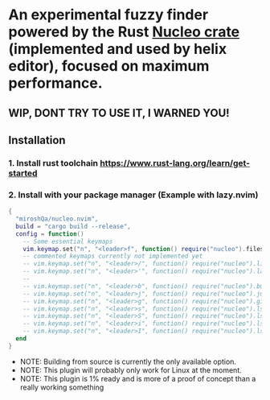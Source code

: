 # An experimental fuzzy finder powered by the Rust [Nucleo crate](https://crates.io/crates/nucleo) (implemented and used by helix editor), focused on maximum performance.

## WIP, DONT TRY TO USE IT, I WARNED YOU!

## Installation 
### 1. Install rust toolchain https://www.rust-lang.org/learn/get-started

### 2. Install with your package manager (Example with lazy.nvim)

```lua
{
  "miroshQa/nucleo.nvim",
  build = "cargo build --release",
  config = function()
    -- Some essential keymaps
    vim.keymap.set("n", "<leader>f", function() require("nucleo").files() end )
    -- commented keymaps currently not implemented yet
    -- vim.keymap.set("n", "<leader>/", function() require("nucleo").live_grep() end )
    -- vim.keymap.set("n", "<leader>'", function() require("nucleo").last_picker() end )
    --
    -- vim.keymap.set("n", "<leader>b", function() require("nucleo").buffers() end )
    -- vim.keymap.set("n", "<leader>j", function() require("nucleo").jumplist() end )
    -- vim.keymap.set("n", "<leader>g", function() require("nucleo").git_changed() end )
    -- vim.keymap.set("n", "<leader>s", function() require("nucleo").lsp_symbols() end )
    -- vim.keymap.set("n", "<leader>S", function() require("nucleo").lsp_workspace_symbols() end )
    -- vim.keymap.set("n", "<leader>i", function() require("nucleo").lsp_diagnostics() end )
    -- vim.keymap.set("n", "<leader>I", function() require("nucleo").lsp_workspace_diagnostics() end )
  end
}

```
- NOTE: Building from source is currently the only available option.  
- NOTE: This plugin will probably only work for Linux at the moment.  
- NOTE: This plugin is 1% ready and is more of a proof of concept than a really working something  
